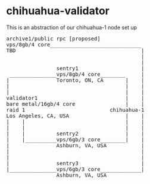 # chihuahua-validator

This is an abstraction of our chihuahua-1 node set up


<pre>archive1/public rpc [proposed]
vps/8gb/4 core_____________________________
TBD                                        |
                                           |
                                           |
                sentry1                    |
 _______________vps/8gb/4 core________     |
|               Toronto, ON, CA       |    |
|                                     |    |
|                                     |    |
validator1                            |    |
bare metal/16gb/4 core                |    |
raid 1                           chihuahua-1
Los Angeles, CA, USA                  |    |
|    |                                |    |
|    |                                |    |
|    |          sentry2               |    |
|    |__________vps/6gb/3 core________|    |
|               Ashburn, VA, USA           |
|                                          |
|                                          |
|               sentry3                    |
|_______________vps/6gb/3 core_____________|
                Ashburn, VA, USA</pre>
              
              
